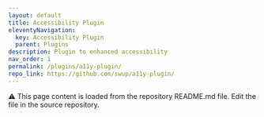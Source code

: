 ```yaml
---
layout: default
title: Accessibility Plugin
eleventyNavigation:
  key: Accessibility Plugin
  parent: Plugins
description: Plugin to enhanced accessibility
nav_order: 1
permalink: /plugins/a11y-plugin/
repo_link: https://github.com/swup/a11y-plugin/
---
```


⚠️ This page content is loaded from the repository README.md file. Edit the file in the source repository.
